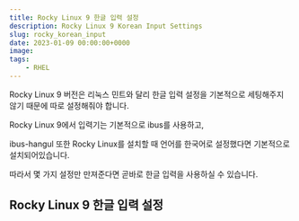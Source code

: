 ```yaml
---
title: Rocky Linux 9 한글 입력 설정
description: Rocky Linux 9 Korean Input Settings
slug: rocky_korean_input
date: 2023-01-09 00:00:00+0000
image: 
tags:
    - RHEL
---
```

Rocky Linux 9 버전은 리눅스 민트와 달리 한글 입력 설정을 기본적으로 세팅해주지 않기 때문에 따로 설정해줘야 합니다.

Rocky Linux 9에서 입력기는 기본적으로 ibus를 사용하고,

ibus-hangul 또한 Rocky Linux를 설치할 때 언어를 한국어로 설정했다면 기본적으로 설치되어있습니다.

따라서 몇 가지 설정만 만져준다면 곧바로 한글 입력을 사용하실 수 있습니다.


## Rocky Linux 9 한글 입력 설정



